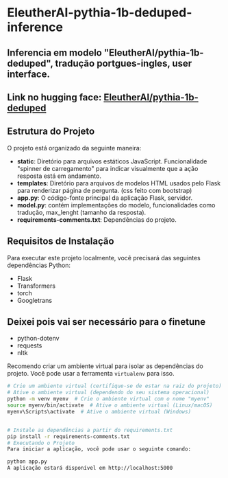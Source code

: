 # EleutherAI-pythia-1b-deduped-inference
## Inferencia em modelo "EleutherAI/pythia-1b-deduped", tradução portgues-ingles, user interface. 
## Link no hugging face: [EleutherAI/pythia-1b-deduped](https://huggingface.co/EleutherAI/pythia-1b-deduped)

## Estrutura do Projeto

O projeto está organizado da seguinte maneira:

- **static**: Diretório para arquivos estáticos JavaScript. Funcionalidade "spinner de carregamento" para indicar visualmente que a ação resposta está em andamento.
- **templates**: Diretório para arquivos de modelos HTML usados pelo Flask para renderizar página de pergunta. (css feito com bootstrap)
- **app.py**: O código-fonte principal da aplicação Flask, servidor.
- **model.py**:  contém implementações do modelo, funcionalidades como tradução, max_lenght (tamanho da resposta).
- **requirements-comments.txt**:  Dependências do projeto.

## Requisitos de Instalação

Para executar este projeto localmente, você precisará das seguintes dependências Python:

- Flask
- Transformers
- torch
- Googletrans
## Deixei pois vai ser necessário para o finetune
- python-dotenv
- requests
- nltk

Recomendo criar um ambiente virtual para isolar as dependências do projeto. Você pode usar a ferramenta `virtualenv` para isso.

```bash
# Crie um ambiente virtual (certifique-se de estar na raiz do projeto)
# Ative o ambiente virtual (dependendo do seu sistema operacional)
python -m venv myenv  # Crie o ambiente virtual com o nome "myenv"
source myenv/bin/activate  # Ative o ambiente virtual (Linux/macOS)
myenv\Scripts\activate  # Ative o ambiente virtual (Windows)


# Instale as dependências a partir do requirements.txt
pip install -r requirements-comments.txt
# Executando o Projeto
Para iniciar a aplicação, você pode usar o seguinte comando:

python app.py
A aplicação estará disponível em http://localhost:5000
